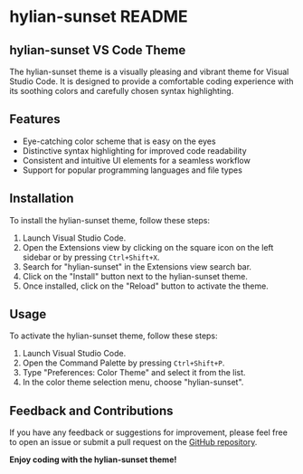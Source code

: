 # hylian-sunset README

## hylian-sunset VS Code Theme

The hylian-sunset theme is a visually pleasing and vibrant theme for Visual Studio Code. It is designed to provide a comfortable coding experience with its soothing colors and carefully chosen syntax highlighting.

## Features

- Eye-catching color scheme that is easy on the eyes
- Distinctive syntax highlighting for improved code readability
- Consistent and intuitive UI elements for a seamless workflow
- Support for popular programming languages and file types

## Installation

To install the hylian-sunset theme, follow these steps:

1. Launch Visual Studio Code.
2. Open the Extensions view by clicking on the square icon on the left sidebar or by pressing `Ctrl+Shift+X`.
3. Search for "hylian-sunset" in the Extensions view search bar.
4. Click on the "Install" button next to the hylian-sunset theme.
5. Once installed, click on the "Reload" button to activate the theme.

## Usage

To activate the hylian-sunset theme, follow these steps:

1. Launch Visual Studio Code.
2. Open the Command Palette by pressing `Ctrl+Shift+P`.
3. Type "Preferences: Color Theme" and select it from the list.
4. In the color theme selection menu, choose "hylian-sunset".

## Feedback and Contributions

If you have any feedback or suggestions for improvement, please feel free to open an issue or submit a pull request on the [GitHub repository](https://github.com/your-username/hylian-sunset-theme).

**Enjoy coding with the hylian-sunset theme!**

